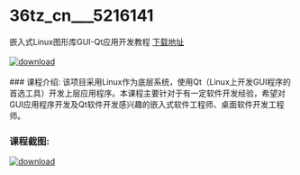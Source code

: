 # 36tz_cn___5216141
嵌入式Linux图形库GUI-Qt应用开发教程
[下载地址](http://www.36tz.cn/article/5216141 "下载地址")
<br/></br>[![download](http://36tz.cn/muke_img/2020_11_2-42.png "下载地址")](http://www.36tz.cn/article/5216141 "下载地址")
<br/></br>### 课程介绍:
该项目采用Linux作为底层系统，使用Qt（Linux上开发GUI程序的首选工具）开发上层应用程序。本课程主要针对于有一定软件开发经验，希望对GUI应用程序开发及Qt软件开发感兴趣的嵌入式软件工程师、桌面软件开发工程师。

### 课程截图:
[![download](http://36tz.cn/muke_img/2020_11_1-43.png "下载地址")](http://www.36tz.cn/article/5216141 "下载地址")
